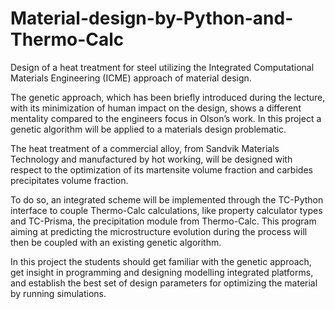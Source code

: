 # Material-design-by-Python-and-Thermo-Calc
Design of a heat treatment for steel utilizing the Integrated Computational Materials Engineering (ICME) approach of material design.

The genetic approach, which has been briefly introduced during the lecture, with its minimization of human impact on the design, shows a different mentality compared to the engineers focus in Olson’s work. In this project a genetic algorithm will be applied to a materials design problematic.

The heat treatment of a commercial alloy, from Sandvik Materials Technology and manufactured by hot working, will be designed with respect to the optimization of its martensite volume fraction and carbides precipitates volume fraction.

To do so, an integrated scheme will be implemented through the TC-Python interface to couple Thermo-Calc calculations, like property calculator types and TC-Prisma, the precipitation module from Thermo-Calc. This program aiming at predicting the microstructure evolution during the process will then be coupled with an existing genetic algorithm.

In this project the students should get familiar with the genetic approach, get insight in programming and designing modelling integrated platforms, and establish the best set of design parameters for optimizing the material by running simulations.
